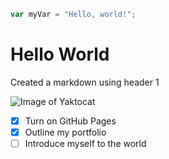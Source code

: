``` javascript
var myVar = "Hello, world!";
```

# Hello World #
Created a markdown using header 1

![Image of Yaktocat](https://octodex.github.com/images/yaktocat.png)


- [x] Turn on GitHub Pages
- [x] Outline my portfolio
- [ ] Introduce myself to the world
